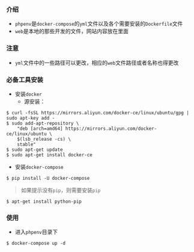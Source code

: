 ### 介绍
- `phpenv`是`docker-compose`的`yml`文件以及各个需要安装的`Dockerfile`文件
- `web`是本地的那些开发的文件，网站内容放在里面
### 注意
- `yml`文件中的一些路径可以更改，相应的`web`文件路径或者名称也得更改
### 必备工具安装
- 安装`docker`
  - 源安装：
```
$ curl -fsSL https://mirrors.aliyun.com/docker-ce/linux/ubuntu/gpg | sudo apt-key add -
$ sudo add-apt-repository \
    "deb [arch=amd64] https://mirrors.aliyun.com/docker-ce/linux/ubuntu \
    $(lsb_release -cs) \
    stable"
$ sudo apt-get update
$ sudo apt-get install docker-ce
```
- 安装`docker-compose`
```
$ pip install -U docker-compose
```
> 如果提示没有`pip`，则需要安装`pip`
```
$ apt-get install python-pip
```
### 使用
- 进入`phpenv`目录下
```
$ docker-compose up -d
```
